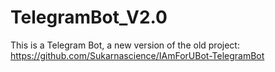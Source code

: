 # TelegramBot_V2.0
This is a Telegram Bot, a new version of the old project: https://github.com/Sukarnascience/IAmForUBot-TelegramBot
